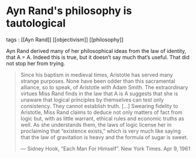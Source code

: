 # Ayn Rand's philosophy is tautological

tags
: [[Ayn Rand]] [[objectivism]] [[philosophy]]

Ayn Rand derived many of her philosophical ideas from the law of identity, that A = A. Indeed this is true, but it doesn&rsquo;t say much that&rsquo;s useful. That did not stop her from trying.

> Since his baptism in medieval times, Aristotle has served many strange purposes. None have been odder than this sacramental alliance, so to speak, of Aristotle with Adam Smith. The extraordinary virtues Miss Rand finds in the law that A is A suggests that she is unaware that logical principles by themselves can test only consistency. They cannot establish truth. [&#x2026;] Swearing fidelity to Aristotle, Miss Rand claims to deduce not only matters of fact from logic but, with as little warrant, ethical rules and economic truths as well. As she understands them, the laws of logic license her in proclaiming that “existence exists,” which is very much like saying that the law of gravitation is heavy and the formula of sugar is sweet.
> 
> &#x2014; Sidney Hook, “Each Man For Himself”. New York Times. Apr 9, 1961

